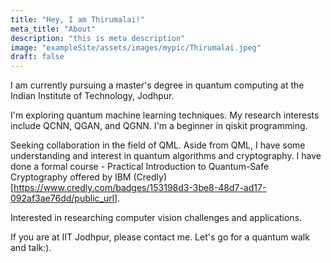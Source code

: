 ```yaml
---
title: "Hey, I am Thirumalai!"
meta_title: "About"
description: "this is meta description"
image: "exampleSite/assets/images/mypic/Thirumalai.jpeg"
draft: false
---
```


I am currently pursuing a master's degree in quantum computing at the Indian Institute of Technology, Jodhpur. 

I'm exploring quantum machine learning techniques. My research interests include QCNN, QGAN, and QGNN. I'm a beginner in qiskit programming.

Seeking collaboration in the field of QML. Aside from QML, I have some understanding and interest in quantum algorithms and cryptography. I have done a formal course - Practical Introduction to Quantum-Safe Cryptography
offered by IBM (Credly)[https://www.credly.com/badges/153198d3-3be8-48d7-ad17-092af3ae76dd/public_url]. 

Interested in researching computer vision challenges and applications. 

If you are at IIT Jodhpur, please contact me. Let's go for a quantum walk and talk:).

